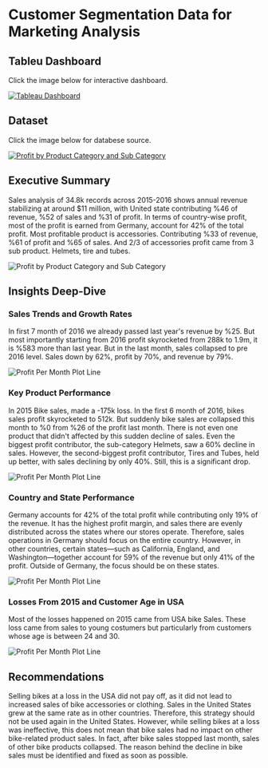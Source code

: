 # Customer Segmentation Data for Marketing Analysis

## Tableu Dashboard
Click the image below for interactive dashboard.

[![Tableau Dashboard](dataVisualizations/Dashboard.png)](https://public.tableau.com/app/profile/kaan.elik/viz/DataAnalysisProject-BikeStoreSales/Dashboard2)

## Dataset
Click the image below for databese source.

[![Profit by Product Category and Sub Category](dataVisualizations/Dataset.png)](https://www.kaggle.com/datasets/fahmidachowdhury/customer-segmentation-data-for-marketing-analysis)

## Executive Summary

Sales analysis of 34.8k records across 2015-2016 shows annual revenue stabilizing at around $11 million, with United state contributing %46 of revenue, %52 of sales and %31 of profit. In terms of country-wise profit, most of the profit is earned from Germany, account for 42% of the total profit.
Most profitable product is accessories. Contributing %33 of revenue, %61 of profit and %65 of sales. And 2/3 of accessories profit came from 3 sub product. Helmets, tire and tubes.

![Profit by Product Category and Sub Category](dataVisualizations/ProfitbyProductCategoryAndSubCategory.png)

## Insights Deep-Dive

### Sales Trends and Growth Rates

In first 7 month of 2016 we already passed last year's revenue by %25. But most importantly starting from 2016 profit skyrocketed from 288k to 1.9m, it is %583 more than last year. But in the last month, sales collapsed to pre 2016 level. Sales down by 62%, profit by 70%, and revenue by 79%.

![Profit Per Month Plot Line](dataVisualizations/beyaz.png)

### Key Product Performance
In 2015 Bike sales, made a -175k loss. In the first 6 month of 2016, bikes sales profit skyrocketed to 512k. But suddenly bike sales are collapsed this month to %0 from %26 of the profit last month. There is not even one product that didn't affected by this sudden decline of sales. Even the biggest profit contributor, the sub-category Helmets, saw a 60% decline in sales. However, the second-biggest profit contributor, Tires and Tubes, held up better, with sales declining by only 40%. Still, this is a significant drop.

![Profit Per Month Plot Line](dataVisualizations/ProfitByProductGategoryAndSubCategoryLineGraph.png)

### Country and State Performance

Germany accounts for 42% of the total profit while contributing only 19% of the revenue. It has the highest profit margin, and sales there are evenly distributed across the states where our stores operate. Therefore, sales operations in Germany should focus on the entire country.
However, in other countries, certain states—such as California, England, and Washington—together account for 59% of the revenue but only 41% of the profit. Outside of Germany, the focus should be on these states.

![Profit Per Month Plot Line](dataVisualizations/ProfitAndRevenueByProductCategoryPerState.png)

### Losses From 2015 and Customer Age in USA

Most of the losses happened on 2015 came from USA bike Sales. These loss came from sales to young costumers but particularly from customers whose age is between 24 and 30.

![Profit Per Month Plot Line](dataVisualizations/ProfitByAgeForCountriesAndUSA.png)

## Recommendations

Selling bikes at a loss in the USA did not pay off, as it did not lead to increased sales of bike accessories or clothing. Sales in the United States grew at the same rate as in other countries. Therefore, this strategy should not be used again in the United States.
However, while selling bikes at a loss was ineffective, this does not mean that bike sales had no impact on other bike-related product sales. In fact, after bike sales stopped last month, sales of other bike products collapsed. The reason behind the decline in bike sales must be identified and fixed as soon as possible.

